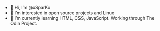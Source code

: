 - 👋 Hi, I’m @xSparKo
- 👀 I’m interested in open source projects and Linux
- 🌱 I’m currently learning HTML, CSS, JavaScript. Working through The Odin Project.



<!---
xSparKo/xSparKo is a ✨ special ✨ repository because its `README.md` (this file) appears on your GitHub profile.
You can click the Preview link to take a look at your changes.
--->
